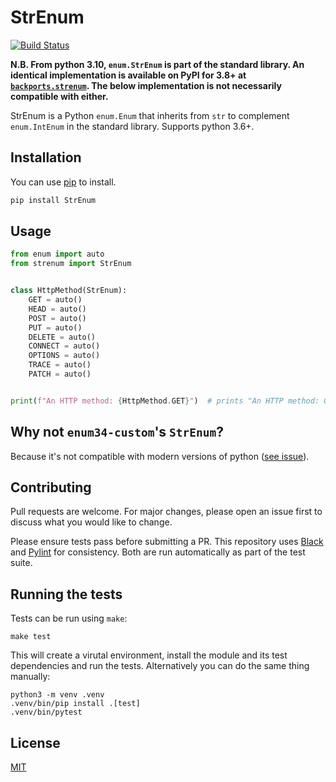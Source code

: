 # StrEnum

[![Build Status](https://github.com/irgeek/StrEnum/workflows/Python%20package/badge.svg)](https://github.com/irgeek/StrEnum/actions)


**N.B. From python 3.10, `enum.StrEnum` is part of the standard library. An identical implementation is available on PyPI for 3.8+ at [`backports.strenum`](https://pypi.org/project/backports.strenum/). The below implementation is not necessarily compatible with either.**

StrEnum is a Python `enum.Enum` that inherits from `str` to complement
`enum.IntEnum` in the standard library.
Supports python 3.6+.

## Installation

You can use [pip](https://pip.pypa.io/en/stable/) to install.

```bash
pip install StrEnum
```

## Usage

```python
from enum import auto
from strenum import StrEnum


class HttpMethod(StrEnum):
    GET = auto()
    HEAD = auto()
    POST = auto()
    PUT = auto()
    DELETE = auto()
    CONNECT = auto()
    OPTIONS = auto()
    TRACE = auto()
    PATCH = auto()


print(f"An HTTP method: {HttpMethod.GET}")  # prints "An HTTP method: GET"
```

## Why not `enum34-custom`'s `StrEnum`?

Because it's not compatible with modern versions of python ([see issue](https://github.com/kissgyorgy/enum34-custom/issues/7)).

## Contributing
Pull requests are welcome. For major changes, please open an issue first to
discuss what you would like to change.

Please ensure tests pass before submitting a PR. This repository uses
[Black](https://black.readthedocs.io/en/stable/) and
[Pylint](https://www.pylint.org/) for consistency. Both are run automatically
as part of the test suite.

## Running the tests

Tests can be run using `make`:

```
make test
```

This will create a virutal environment, install the module and its test
dependencies and run the tests. Alternatively you can do the same thing
manually:

```
python3 -m venv .venv
.venv/bin/pip install .[test]
.venv/bin/pytest
```

## License
[MIT](https://choosealicense.com/licenses/mit/)
